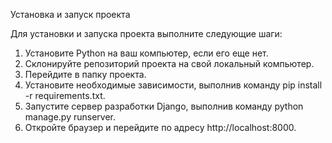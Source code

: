 
Установка и запуск проекта

Для установки и запуска проекта выполните следующие шаги:

1. Установите Python на ваш компьютер, если его еще нет.
2. Склонируйте репозиторий проекта на свой локальный компьютер.
3. Перейдите в папку проекта.
4. Установите необходимые зависимости, выполнив команду pip install -r requirements.txt.
5. Запустите сервер разработки Django, выполнив команду python manage.py runserver.
6. Откройте браузер и перейдите по адресу http://localhost:8000.
